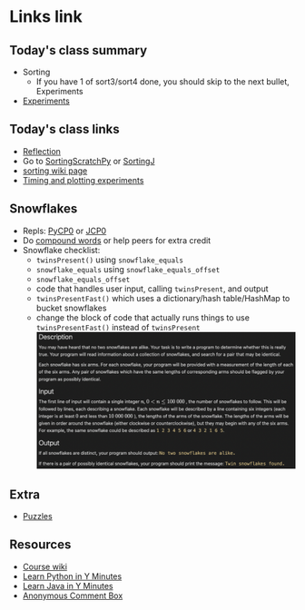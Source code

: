 # Links link

## Today's class summary
* Sorting
  - If you have 1 of sort3/sort4 done, you should skip to the next bullet, Experiments
* [Experiments](files/Experiments.md)


## Today's class links
* [Reflection](https://forms.gle/UwxbZAGtVvMmGfADA)
* Go to [SortingScratchPy](https://replit.com/team/Algos-Block3-2223/SortingPy) or [SortingJ](https://replit.com/team/Algos-Block3-2223/SortingJ)
* [sorting wiki page](https://github.com/mrDonoghue/ADS-Block3-2223/wiki/sorting)
* [Timing and plotting experiments](files/Experiments.md)


## Snowflakes
* Repls: [PyCP0](https://replit.com/team/Algos-Block3-2223/PyCP0) or [JCP0](https://replit.com/team/Algos-Block3-2223/JCP0)
* Do [compound words](https://drive.google.com/file/d/1Qx_vrkcOu3803fS9zZDjmSJVgvD-ZpVQ/view?usp=sharing) or help peers for extra credit
* Snowflake checklist:
  - `twinsPresent()` using `snowflake_equals`
  - `snowflake_equals` using `snowflake_equals_offset`
  - `snowflake_equals_offset`
  - code that handles user input, calling `twinsPresent`, and output
  - `twinsPresentFast()` which uses a dictionary/hash table/HashMap to bucket snowflakes
  - change the block of code that actually runs things to use `twinsPresentFast()` instead of `twinsPresent`
![snowflake instructions](files/images/snowflakes.png)



## Extra
* [Puzzles](https://docs.google.com/document/d/1MTP-uutcE8UqrS_ReY1fpH3_UOWqnTOt-C8wUNHJhFo/edit?usp=sharing)

## Resources
* [Course wiki](https://github.com/mrDonoghue/ADS-Block3-2223/wiki)
* [Learn Python in Y Minutes](https://learnxinyminutes.com/docs/python/)
* [Learn Java in Y Minutes](https://learnxinyminutes.com/docs/java/)
* [Anonymous Comment Box](https://forms.gle/yNzRwFg3ZrsuxMpN8)